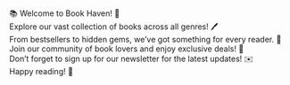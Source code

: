 📚 Welcome to Book Haven! 🌟 <br>
Explore our vast collection of books across all genres! 🖊️  <br>
From bestsellers to hidden gems, we’ve got something for every reader. 📖 <br>
Join our community of book lovers and enjoy exclusive deals! 💖 <br>
Don’t forget to sign up for our newsletter for the latest updates! ✉️ <br>
Happy reading! 🎉



